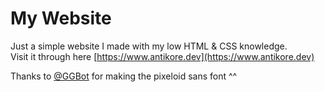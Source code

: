 # My Website
Just a simple website I made with my low HTML & CSS knowledge.<br>
Visit it through here [https://www.antikore.dev](https://www.antikore.dev)

Thanks to [@GGBot](https://ggbot.itch.io/) for making the pixeloid sans font ^^